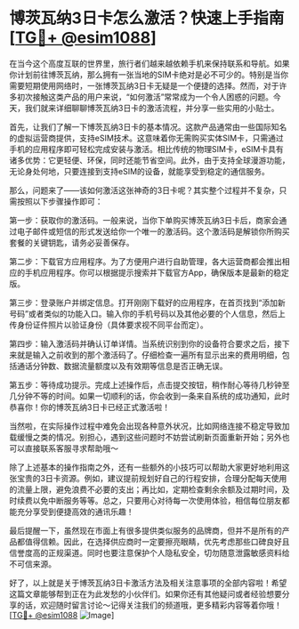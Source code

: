 # 博茨瓦纳3日卡怎么激活？快速上手指南[[TG💪+ @esim1088](https://t.me/s/esim1088)]

在当今这个高度互联的世界里，旅行者们越来越依赖手机来保持联系和导航。如果你计划前往博茨瓦纳，那么拥有一张当地的SIM卡绝对是必不可少的。特别是当你需要短期使用网络时，一张博茨瓦纳3日卡无疑是一个便捷的选择。然而，对于许多初次接触这类产品的用户来说，“如何激活”常常成为一个令人困惑的问题。今天，我们就来详细聊聊博茨瓦纳3日卡的激活流程，并分享一些实用的小贴士。

首先，让我们了解一下博茨瓦纳3日卡的基本情况。这款产品通常由一些国际知名的虚拟运营商提供，支持eSIM技术。这意味着你无需购买实体SIM卡，只需通过手机的应用程序即可轻松完成安装与激活。相比传统的物理SIM卡，eSIM卡具有诸多优势：它更轻便、环保，同时还能节省空间。此外，由于支持全球漫游功能，无论身处何地，只要连接到支持eSIM的设备，就能享受到稳定的通信服务。

那么，问题来了——该如何激活这张神奇的3日卡呢？其实整个过程并不复杂，只需按照以下步骤操作即可：

第一步：获取你的激活码。一般来说，当你下单购买博茨瓦纳3日卡后，商家会通过电子邮件或短信的形式发送给你一个唯一的激活码。这个激活码是解锁你所购买套餐的关键钥匙，请务必妥善保存。

第二步：下载官方应用程序。为了方便用户进行自助管理，各大运营商都会推出相应的手机应用程序。你可以根据提示搜索并下载官方App，确保版本是最新的稳定版。

第三步：登录账户并绑定信息。打开刚刚下载好的应用程序，在首页找到“添加新号码”或者类似的功能入口。输入你的手机号码以及其他必要的个人信息，然后上传身份证件照片以验证身份（具体要求视不同平台而定）。

第四步：输入激活码并确认订单详情。当系统识别到你的设备符合要求之后，接下来就是输入之前收到的那个激活码了。仔细检查一遍所有显示出来的费用明细，包括通话分钟数、数据流量额度以及有效期等信息是否正确无误。

第五步：等待成功提示。完成上述操作后，点击提交按钮，稍作耐心等待几秒钟至几分钟不等的时间。如果一切顺利的话，你会收到一条来自系统的成功通知，此时恭喜你！你的博茨瓦纳3日卡已经正式激活啦！

当然啦，在实际操作过程中难免会出现各种意外状况，比如网络连接不稳定导致加载缓慢之类的情况。别担心，遇到这些问题时不妨尝试刷新页面重新开始；另外也可以直接联系客服寻求帮助哦～

除了上述基本的操作指南之外，还有一些额外的小技巧可以帮助大家更好地利用这张宝贵的3日卡资源。例如，建议提前规划好自己的行程安排，合理分配每天使用的流量上限，避免浪费不必要的支出；再比如，定期检查剩余余额及过期时间，及时续费以免中断服务等等。总之，只要用心对待每一次使用体验，相信每位朋友都能充分享受到便捷高效的通讯乐趣！

最后提醒一下，虽然现在市面上有很多提供类似服务的品牌商，但并不是所有的产品都值得信赖。因此，在选择供应商时一定要擦亮眼睛，优先考虑那些口碑良好且信誉度高的正规渠道。同时也要注意保护个人隐私安全，切勿随意泄露敏感资料给不可信来源。

好了，以上就是关于博茨瓦纳3日卡激活方法及相关注意事项的全部内容啦！希望这篇文章能够帮到正在为此发愁的小伙伴们。如果你还有其他疑问或者经验想要分享的话，欢迎随时留言讨论～记得关注我们的频道哦，更多精彩内容等着你哦！[[TG💪+ @esim1088](https://t.me/s/esim1088) ![Image](https://i.postimg.cc/4NQfJmqS/Snipaste-2025-05-13-00-14-12.png)]